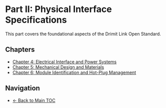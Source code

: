 # Part II: Physical Interface Specifications

This part covers the foundational aspects of the Drimit Link Open Standard.

## Chapters

- [Chapter 4: Electrical Interface and Power Systems](0004-electrical-interface-and-power-systems/README.md)
- [Chapter 5: Mechanical Design and Materials](0005-mechanical-design-and-materials/README.md)
- [Chapter 6: Module Identification and Hot-Plug Management](0006-module-identification-and-hot-plug-management/README.md)

## Navigation

- [← Back to Main TOC](../README.md)
